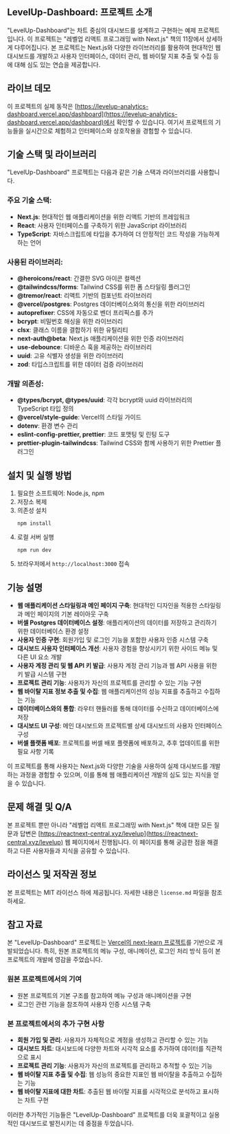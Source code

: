
## LevelUp-Dashboard: 프로젝트 소개
"LevelUp-Dashboard"는 차트 중심의 대시보드를 설계하고 구현하는 예제 프로젝트입니다. 이 프로젝트는 "레벨업 리액트 프로그래밍 with Next.js" 책의 11장에서 상세하게 다루어집니다. 본 프로젝트는 Next.js와 다양한 라이브러리를 활용하여 현대적인 웹 대시보드를 개발하고 사용자 인터페이스, 데이터 관리, 웹 바이탈 지표 추출 및 수집 등에 대해 심도 있는 연습을 제공합니다.

## 라이브 데모
이 프로젝트의 실제 동작은 [https://levelup-analytics-dashboard.vercel.app/dashboard](https://levelup-analytics-dashboard.vercel.app/dashboard)에서 확인할 수 있습니다. 여기서 프로젝트의 기능들을 실시간으로 체험하고 인터페이스와 상호작용을 경험할 수 있습니다.

## 기술 스택 및 라이브러리

"LevelUp-Dashboard" 프로젝트는 다음과 같은 기술 스택과 라이브러리를 사용합니다.

### 주요 기술 스택:
- **Next.js**: 현대적인 웹 애플리케이션을 위한 리액트 기반의 프레임워크
- **React**: 사용자 인터페이스를 구축하기 위한 JavaScript 라이브러리
- **TypeScript**: 자바스크립트에 타입을 추가하여 더 안정적인 코드 작성을 가능하게 하는 언어

### 사용된 라이브러리:
- **@heroicons/react**: 간결한 SVG 아이콘 컬렉션
- **@tailwindcss/forms**: Tailwind CSS를 위한 폼 스타일링 플러그인
- **@tremor/react**: 리액트 기반의 컴포넌트 라이브러리
- **@vercel/postgres**: Postgres 데이터베이스와의 통신을 위한 라이브러리
- **autoprefixer**: CSS에 자동으로 벤더 프리픽스를 추가
- **bcrypt**: 비밀번호 해싱을 위한 라이브러리
- **clsx**: 클래스 이름을 결합하기 위한 유틸리티
- **next-auth@beta**: Next.js 애플리케이션을 위한 인증 라이브러리
- **use-debounce**: 디바운스 훅을 제공하는 라이브러리
- **uuid**: 고유 식별자 생성을 위한 라이브러리
- **zod**: 타입스크립트를 위한 데이터 검증 라이브러리

### 개발 의존성:
- **@types/bcrypt, @types/uuid**: 각각 bcrypt와 uuid 라이브러리의 TypeScript 타입 정의
- **@vercel/style-guide**: Vercel의 스타일 가이드
- **dotenv**: 환경 변수 관리
- **eslint-config-prettier, prettier**: 코드 포맷팅 및 린팅 도구
- **prettier-plugin-tailwindcss**: Tailwind CSS와 함께 사용하기 위한 Prettier 플러그인


## 설치 및 실행 방법
1. 필요한 소프트웨어: Node.js, npm
2. 저장소 복제
3. 의존성 설치
   ```
   npm install
   ```
4. 로컬 서버 실행
   ```
   npm run dev
   ```
5. 브라우저에서 `http://localhost:3000` 접속


## 기능 설명

- **웹 애플리케이션 스타일링과 메인 페이지 구축**: 현대적인 디자인을 적용한 스타일링과 메인 페이지의 기본 레이아웃 구축
- **버셀 Postgres 데이터베이스 설정**: 애플리케이션의 데이터를 저장하고 관리하기 위한 데이터베이스 환경 설정
- **사용자 인증 구현**: 회원가입 및 로그인 기능을 포함한 사용자 인증 시스템 구축
- **대시보드 사용자 인터페이스 개선**: 사용자 경험을 향상시키기 위한 사이드 메뉴 및 다른 UI 요소 개발
- **사용자 계정 관리 및 웹 API 키 발급**: 사용자 계정 관리 기능과 웹 API 사용을 위한 키 발급 시스템 구현
- **프로젝트 관리 기능**: 사용자가 자신의 프로젝트를 관리할 수 있는 기능 구현
- **웹 바이탈 지표 정보 추출 및 수집**: 웹 애플리케이션의 성능 지표를 추출하고 수집하는 기능
- **데이터베이스와의 통합**: 라우터 핸들러를 통해 데이터를 수신하고 데이터베이스에 저장
- **대시보드 UI 구성**: 메인 대시보드와 프로젝트별 상세 대시보드의 사용자 인터페이스 구성
- **버셀 플랫폼 배포**: 프로젝트를 버셀 배포 플랫폼에 배포하고, 추후 업데이트를 위한 필요 사항 기록

이 프로젝트를 통해 사용자는 Next.js와 다양한 기술을 사용하여 실제 대시보드를 개발하는 과정을 경험할 수 있으며, 이를 통해 웹 애플리케이션 개발의 심도 있는 지식을 얻을 수 있습니다.


## 문제 해결 및 Q/A
본 프로젝트 뿐만 아니라 "레벨업 리액트 프로그래밍 with Next.js" 책에 대한 모든 질문과 답변은 [https://reactnext-central.xyz/levelup](https://reactnext-central.xyz/levelup) 웹 페이지에서 진행됩니다. 이 페이지를 통해 궁금한 점을 해결하고 다른 사용자들과 지식을 공유할 수 있습니다.


## 라이선스 및 저작권 정보
본 프로젝트는 MIT 라이선스 하에 제공됩니다. 자세한 내용은 `license.md` 파일을 참조하세요.


## 참고 자료

본 "LevelUp-Dashboard" 프로젝트는 [Vercel의 next-learn 프로젝트](https://github.com/vercel/next-learn/tree/main/dashboard/final-example)를 기반으로 개발되었습니다. 특히, 원본 프로젝트의 메뉴 구성, 애니메이션, 로그인 처리 방식 등이 본 프로젝트의 개발에 영감을 주었습니다.

### 원본 프로젝트에서의 기여
- 원본 프로젝트의 기본 구조를 참고하여 메뉴 구성과 애니메이션을 구현
- 로그인 관련 기능을 참조하여 사용자 인증 시스템 구축

### 본 프로젝트에서의 추가 구현 사항
- **회원 가입 및 관리**: 사용자가 자체적으로 계정을 생성하고 관리할 수 있는 기능
- **대시보드 차트**: 대시보드에 다양한 차트와 시각적 요소를 추가하여 데이터를 직관적으로 표시
- **프로젝트 관리 기능**: 사용자가 자신의 프로젝트를 관리하고 추적할 수 있는 기능
- **웹 바이탈 지표 추출 및 수집**: 웹 성능의 중요한 지표인 웹 바이탈을 추출하고 수집하는 기능
- **웹 바이탈 지표에 대한 차트**: 추출된 웹 바이탈 지표를 시각적으로 분석하고 표시하는 차트 구현

이러한 추가적인 기능들은 "LevelUp-Dashboard" 프로젝트를 더욱 포괄적이고 실용적인 대시보드로 발전시키는 데 중점을 두었습니다.